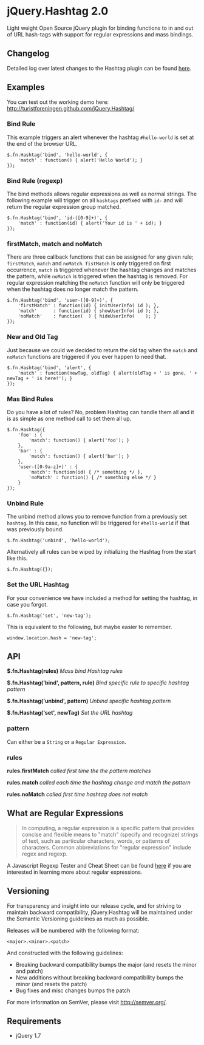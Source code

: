 jQuery.Hashtag 2.0
==================

Light weight Open Source jQuery plugin for binding functions to  in and out of URL hash-tags with support for regular expressions and mass bindings.

## Changelog

Detailed log over latest changes to the Hashtag plugin can be found [here](https://github.com/Turistforeningen/jQuery.Hashtag/blob/master/CHANGES.md).

## Examples
You can test out the working demo here: http://turistforeningen.github.com/jQuery.Hashtag/

### Bind Rule
This example triggers an alert whenever the hashtag `#hello-world` is set at the end of the browser URL.  
	
	$.fn.Hashtag('bind', 'hello-world', {
		'match' : function() { alert('Hello World'); }
	});
	
### Bind Rule (regexp)
The bind methods allows regular expressions as well as normal strings. The following example will trigger on all `hashtags` prefixed with `id-` and will return the regular expression group matched.

	$.fn.Hashtag('bind', 'id-([0-9]+)', {
		'match' : function(id) { alert('Your id is ' + id); }
	});

### firstMatch, match and noMatch
There are three callback functions that can be assigned for any given rule; `firstMatch`, `match` and `noMatch`. `fistMatch` is only triggered on first occurrence, `match` is triggered whenever the hashtag changes and matches the pattern, while `noMatch` is triggered when the hashtag is removed. For regular expression matching the `noMatch` function will only be triggered when the hashtag does no longer match the pattern.

	$.fn.Hashtag('bind', 'user-([0-9]+)', {
		'firstMatch' : function(id) { initUserInfo( id ); },
		'match'      : function(id) { showUserInfo( id ); },
		'noMatch'    : function(  ) { hideUserInfo(    ); }
	});

### New and Old Tag
Just because we could we decided to return the old tag when the `match` and `noMatch` functions are triggered if you ever happen to need that.

	$.fn.Hashtag('bind', 'alert', {
		'match' : function(newTag, oldTag) { alert(oldTag + ' is gone, ' + newTag + ' is here!'); }
	});  

### Mas Bind Rules
Do you have a lot of rules? No, problem Hashtag can handle them all and it is as simple as one method call to set them all up.

	$.fn.Hashtag({
		'foo' : {
			'match': function() { alert('foo'); }
		},
		'bar' : {
			'match': function() { alert('bar'); }
		},
		'user-([0-9a-z]+)' : {
			'match': function(id) { /* something */ },
			'noMatch' : function() { /* something else */ }
		}
	});

### Unbind Rule
The unbind method allows you to remove function from a previously set `hashtag`. In this case, no function will be triggered for `#hello-world` if that was previously bound.
	
	$.fn.Hashtag('unbind', 'hello-world');
	
Alternatively all rules can be wiped by initializing the Hashtag from the start like this.

	$.fn.Hashtag({});  

### Set the URL Hashtag
For your convenience we have included a method for setting the hashtag, in case you forgot.

	$.fn.Hashtag('set', 'new-tag');
	
This is equivalent to the following, but maybe easier to remember.

	window.location.hash = 'new-tag';

## API

__$.fn.Hashtag(rules)__ *Mass bind Hashtag rules*

__$.fn.Hashtag('bind', pattern, rule)__ *Bind specific rule to specific hashtag pattern*

__$.fn.Hashtag('unbind', pattern)__ *Unbind specific hashtag pattern*

__$.fn.Hashtag('set', newTag)__ *Set the URL hashtag*

### pattern

Can either be a `String` or a `Regular Expression`. 

### rules

__rules.firstMatch__ *called first time the the pattern matches* 

__rules.match__ *called each time the hashtag change and match the pattern*

__rules.noMatch__ *called first time hashtag does not match* 

## What are Regular Expressions

> In computing, a regular expression is a specific pattern that provides concise and flexible means to "match" (specify and recognize) strings of text, such as particular characters, words, or patterns of characters. Common abbreviations for "regular expression" include regex and regexp.

A Javascript Regexp Tester and Cheat Sheet can be found [here](http://www.ninjavspenguin.com/regexp.html) if you are interested in learning more about regular expressions.

## Versioning
For transparency and insight into our release cycle, and for striving to maintain backward compatibility, jQuery.Hashtag will be maintained under the Semantic Versioning guidelines as much as possible.

Releases will be numbered with the following format:

`<major>.<minor>.<patch>`

And constructed with the following guidelines:

* Breaking backward compatibility bumps the major (and resets the minor and patch)
* New additions without breaking backward compatibility bumps the minor (and resets the patch)
* Bug fixes and misc changes bumps the patch

For more information on SemVer, please visit http://semver.org/.

## Requirements
 * jQuery 1.7